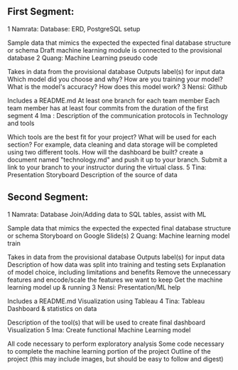 ## First Segment:
1 Namrata: Database: ERD, PostgreSQL setup

Sample data that mimics the expected the expected final database structure or schema
Draft machine learning module is connected to the provisional database
2 Quang: Machine Learning pseudo code

Takes in data from the provisional database
Outputs label(s) for input data
Which model did you choose and why?
How are you training your model?
What is the model's accuracy?
How does this model work?
3 Nensi: Github

Includes a README.md
At least one branch for each team member
Each team member has at least four commits from the duration of the first segment
4 Ima : Description of the communication protocols in Technology and tools

Which tools are the best fit for your project?
What will be used for each section? For example, data cleaning and data storage will be completed using two different tools.
How will the dashboard be built?
create a document named "technology.md" and push it up to your branch. Submit a link to your branch to your instructor during the virtual class.
5 Tina: Presentation
Storyboard
Description of the source of data

## Second Segment:
1 Namrata: Database Join/Adding data to SQL tables, assist with ML

Sample data that mimics the expected the expected final database structure or schema
Storyboard on Google Slide(s)
2 Quang: Machine learning model train

Takes in data from the provisional database
Outputs label(s) for input data
Description of how data was split into training and testing sets
Explanation of model choice, including limitations and benefits
Remove the unnecessary features and encode/scale the features we want to keep
Get the machine learning model up & running
3 Nensi: Presentation/ML help

Includes a README.md
Visualization using Tableau
4 Tina: Tableau Dashboard & statistics on data

Description of the tool(s) that will be used to create final dashboard
Visualization
5 Ima: Create functional Machine Learning model

All code necessary to perform exploratory analysis
Some code necessary to complete the machine learning portion of the project
Outline of the project (this may include images, but should be easy to follow and digest)